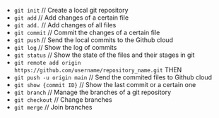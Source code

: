

* `git init` // Create a local git repository
* `git add` // Add changes of a certain file
* `git add.` // Add changes of all files
* `git commit` // Commit the changes of a certain file
* `git push` // Send the local commits to the Github cloud
* `git log` // Show the log of commits
* `git status` // Show the state of the files and their stages in git
* `git remote add origin https://github.com/username/repository_name.git`
THEN
* `git push -u origin main` // Send the commited files to Github cloud
* `git show {commit ID}` // Show the last commit or a certain one
* `git branch` // Manage the branches of a git repository
* `git checkout` // Change branches
* `git merge` // Join branches
